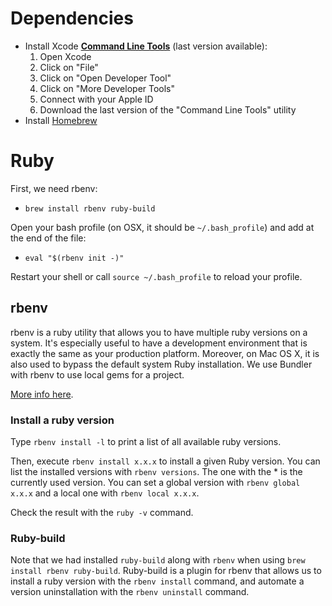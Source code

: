 # Dependencies

* Install Xcode [**Command Line Tools**](https://developer.apple.com/downloads/index.action?name=for%20Xcode%20-) (last version available):
  1. Open Xcode
  2. Click on "File"
  3. Click on "Open Developer Tool"
  4. Click on "More Developer Tools"
  5. Connect with your Apple ID
  6. Download the last version of the "Command Line Tools" utility
* Install [Homebrew](http://brew.sh)

# Ruby

First, we need rbenv:

* `brew install rbenv ruby-build`

Open your bash profile (on OSX, it should be `~/.bash_profile`) and add at the end of the file:

* `eval "$(rbenv init -)"`

Restart your shell or call `source ~/.bash_profile` to reload your profile.

## rbenv

rbenv is a ruby utility that allows you to have multiple ruby versions on a system. It's especially useful to have a development environment that is exactly the same as your production platform. Moreover, on Mac OS X, it is also used to bypass the default system Ruby installation. We use Bundler with rbenv to use local gems for a project.

[More info here](https://github.com/sstephenson/rbenv).

### Install a ruby version

Type `rbenv install -l` to print a list of all available ruby versions.

Then, execute `rbenv install x.x.x` to install a given Ruby version. You can list the installed versions with `rbenv versions`. The one with the * is the currently used version. You can set a global version with `rbenv global x.x.x` and a local one with `rbenv local x.x.x`.

Check the result with the `ruby -v` command.

### Ruby-build

Note that we had installed `ruby-build` along with `rbenv` when using `brew install rbenv ruby-build`. Ruby-build is a plugin for rbenv that allows us to install a ruby version with the `rbenv install` command, and automate a version uninstallation with the `rbenv uninstall` command.
